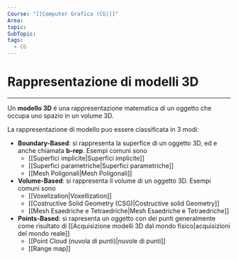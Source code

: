 ```yaml
---
Course: "[[Computer Grafica (CG)]]"
Area: 
topic: 
SubTopic: 
tags:
  - CG
---
```


# Rappresentazione di modelli 3D
---
Un __modello 3D__ é una rappresentazione matematica di un oggetto che occupa uno spazio in un volume 3D. 

La rappresentazione di modello puo essere classificata in 3 modi:
- __Boundary-Based__: si rappresenta la superfice di un oggetto 3D, ed e anche chiamata __b-rep__. Esempi comuni sono
	- [[Superfici implicite|Superfici implicite]]
	- [[Superfici parametriche|Superfici parametriche]]
	- [[Mesh Poligonali|Mesh Poligonali]]
- __Volume-Based__: si rappresenta il volume di un oggetto 3D. Esempi comuni sono 
	- [[Voxelization|Voxellization]]
	- [[Costructive Solid Geometry (CSG)|Costructive solid Geometry]]
	- [[Mesh Esaedriche e Tetraedriche|Mesh Esaedriche e Tetraedriche]]
- __Points-Based__: si rapresenta un oggetto con dei punti generalmente come risultato di  [[Acquisizione modelli 3D dal mondo fisico|acquisizioni del mondo reale]] 
	- [[Point Cloud (nuvola di punti)|nuvole di punti]]
	- [[Range map]]

